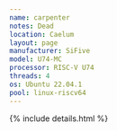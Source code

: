 ```yaml
---
name: carpenter
notes: Dead
location: Caelum
layout: page
manufacturer: SiFive
model: U74-MC
processor: RISC-V U74
threads: 4
os: Ubuntu 22.04.1
pool: linux-riscv64
---
```

{% include details.html %} 

